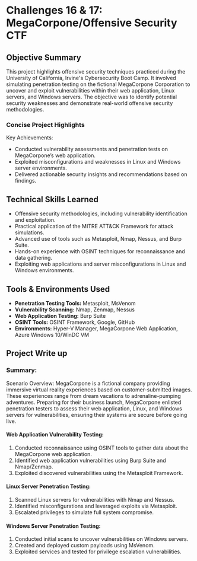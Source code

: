 # Challenges 16 &amp; 17: MegaCorpone/Offensive Security CTF

## Objective Summary
This project highlights offensive security techniques practiced during the University of California, Irvine's Cybersecurity Boot Camp. It involved simulating penetration testing on the fictional MegaCorpone Corporation to uncover and exploit vulnerabilities within their web application, Linux servers, and Windows servers. The objective was to identify potential security weaknesses and demonstrate real-world offensive security methodologies.
 
### Concise Project Highlights
Key Achievements:
- Conducted vulnerability assessments and penetration tests on MegaCorpone’s web application.
- Exploited misconfigurations and weaknesses in Linux and Windows server environments.
- Delivered actionable security insights and recommendations based on findings.

## Technical Skills Learned
- Offensive security methodologies, including vulnerability identification and exploitation.
- Practical application of the MITRE ATT&CK Framework for attack simulations.
- Advanced use of tools such as Metasploit, Nmap, Nessus, and Burp Suite.
- Hands-on experience with OSINT techniques for reconnaissance and data gathering.
- Exploiting web applications and server misconfigurations in Linux and Windows environments.

## Tools & Environments Used
- <b>Penetration Testing Tools:</b> Metasploit, MsVenom
- <b>Vulnerability Scanning:</b> Nmap, Zenmap, Nessus
- <b>Web Application Testing:</b> Burp Suite
- <b>OSINT Tools:</b> OSINT Framework, Google, GitHub
- <b>Environments:</b> Hyper-V Manager, MegaCorpone Web Application, Azure Windows 10/WinDC VM



## Project Write up
### Summary:
Scenario Overview: MegaCorpone is a fictional company providing immersive virtual reality experiences based on customer-submitted images. These experiences range from dream vacations to adrenaline-pumping adventures. Preparing for their business launch, MegaCorpone enlisted penetration testers to assess their web application, Linux, and Windows servers for vulnerabilities, ensuring their systems are secure before going live.

#### Web Application Vulnerability Testing:
1. Conducted reconnaissance using OSINT tools to gather data about the MegaCorpone web application.
2. Identified web application vulnerabilities using Burp Suite and Nmap/Zenmap.
3. Exploited discovered vulnerabilities using the Metasploit Framework.

#### Linux Server Penetration Testing:
1. Scanned Linux servers for vulnerabilities with Nmap and Nessus.
2. Identified misconfigurations and leveraged exploits via Metasploit.
3. Escalated privileges to simulate full system compromise.

#### Windows Server Penetration Testing:
1. Conducted initial scans to uncover vulnerabilities on Windows servers.
2. Created and deployed custom payloads using MsVenom.
3. Exploited services and tested for privilege escalation vulnerabilities.









